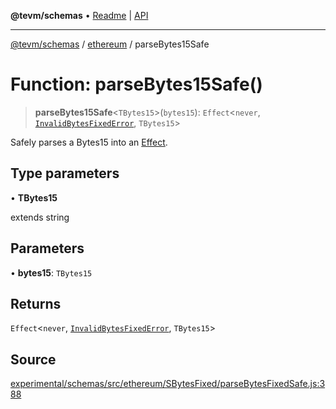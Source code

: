 **@tevm/schemas** • [Readme](../../README.md) \| [API](../../modules.md)

***

[@tevm/schemas](../../README.md) / [ethereum](../README.md) / parseBytes15Safe

# Function: parseBytes15Safe()

> **parseBytes15Safe**\<`TBytes15`\>(`bytes15`): `Effect`\<`never`, [`InvalidBytesFixedError`](../classes/InvalidBytesFixedError.md), `TBytes15`\>

Safely parses a Bytes15 into an [Effect](https://www.effect.website/docs/essentials/effect-type).

## Type parameters

• **TBytes15**

extends string

## Parameters

• **bytes15**: `TBytes15`

## Returns

`Effect`\<`never`, [`InvalidBytesFixedError`](../classes/InvalidBytesFixedError.md), `TBytes15`\>

## Source

[experimental/schemas/src/ethereum/SBytesFixed/parseBytesFixedSafe.js:388](https://github.com/evmts/tevm-monorepo/blob/main/experimental/schemas/src/ethereum/SBytesFixed/parseBytesFixedSafe.js#L388)
